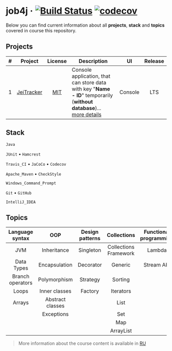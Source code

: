 # job4j &middot; [![Build Status](https://travis-ci.com/jeikhan/job4j.svg?branch=hotfix_3)](https://travis-ci.com/jeikhan/job4j) [![codecov](https://codecov.io/gh/jeikhan/job4j/branch/hotfix_3/graph/badge.svg?token=WUPRSSWI6Y)](https://codecov.io/gh/jeikhan/job4j)

Below you can find current information about all **projects**, **stack** and **topics** covered in course this repository.

## Projects

| # | Project | License | Description | UI | Release |
|:-:| :-----: | :-----: | ----------- | :-: | :-----: |
| 1 | [JeiTracker](https://github.com/jeikhan/job4j/tree/hotfix_3/chapter_002/src/main/java/ru/job4j/tracker) | [MIT](https://github.com/jeikhan/job4j/blob/hotfix_3/LICENSE) | Console application, that can store data with key "**Name - ID**" temporarily (**without database**)... [more details](https://github.com/jeikhan/job4j/blob/hotfix_3/chapter_002/src/main/java/ru/job4j/tracker/README.md) | Console | LTS |

## Stack

`Java`

`JUnit` &bull; `Hamcrest`

`Travis_CI` &bull; `JaCoCo` &bull; `Codecov`

`Apache_Maven` &bull; `CheckStyle`

`Windows_Command_Prompt`

`Git` &bull; `GitHub`

`IntelliJ_IDEA`

## Topics

| Language syntax | OOP | Design patterns | Collections | Functional programming |
| :-------------: | :-: | :-------------: | :---------: | :--------------------: |
| JVM | Inheritance | Singleton | Collections Framework | Lambda |
| Data Types | Encapsulation | Decorator | Generic | Stream API |
| Branch operators | Polymorphism | Strategy | Sorting |  |
| Loops | Inner classes | Factory | Iterators |  |
| Arrays | Abstract classes |  | List |  |
|  | Exceptions |  | Set |  |
|  |  |  | Map |  |
|  |  |  | ArrayList |  |

> More information about the course content is available in [RU](https://github.com/jeikhan/job4j/blob/hotfix_3/ContentRU.md)